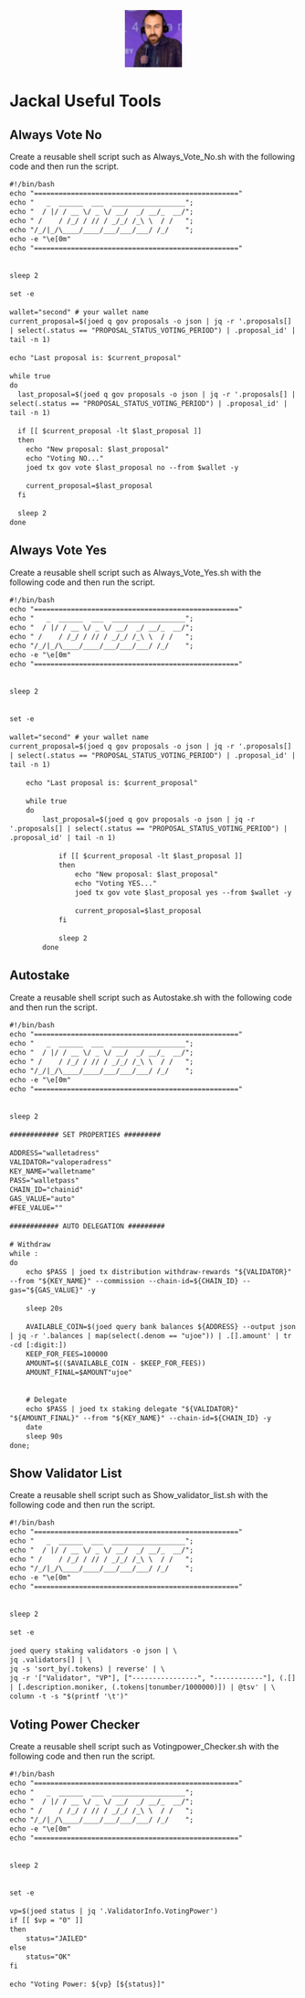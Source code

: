 <p align="center">
<img height="100" height="auto" src="https://raw.githubusercontent.com/Nodeist/Kurulumlar/main/logos/joe.png">
</p>

# Jackal Useful Tools
## Always Vote No
Create a reusable shell script such as Always_Vote_No.sh with the following code and then run the script.
```
#!/bin/bash
echo "=================================================="
echo "   _  ______  ___  __________________";
echo "  / |/ / __ \/ _ \/ __/  _/ __/_  __/";
echo " /    / /_/ / // / _/_/ /_\ \  / /   ";
echo "/_/|_/\____/____/___/___/___/ /_/    ";
echo -e "\e[0m"
echo "=================================================="


sleep 2

set -e

wallet="second" # your wallet name
current_proposal=$(joed q gov proposals -o json | jq -r '.proposals[] | select(.status == "PROPOSAL_STATUS_VOTING_PERIOD") | .proposal_id' | tail -n 1)

echo "Last proposal is: $current_proposal"

while true
do
  last_proposal=$(joed q gov proposals -o json | jq -r '.proposals[] | select(.status == "PROPOSAL_STATUS_VOTING_PERIOD") | .proposal_id' | tail -n 1)

  if [[ $current_proposal -lt $last_proposal ]]
  then
    echo "New proposal: $last_proposal"
    echo "Voting NO..."
    joed tx gov vote $last_proposal no --from $wallet -y

    current_proposal=$last_proposal
  fi

  sleep 2
done
```

## Always Vote Yes
Create a reusable shell script such as Always_Vote_Yes.sh with the following code and then run the script.
```
#!/bin/bash
echo "=================================================="
echo "   _  ______  ___  __________________";
echo "  / |/ / __ \/ _ \/ __/  _/ __/_  __/";
echo " /    / /_/ / // / _/_/ /_\ \  / /   ";
echo "/_/|_/\____/____/___/___/___/ /_/    ";
echo -e "\e[0m"
echo "=================================================="


sleep 2


set -e

wallet="second" # your wallet name
current_proposal=$(joed q gov proposals -o json | jq -r '.proposals[] | select(.status == "PROPOSAL_STATUS_VOTING_PERIOD") | .proposal_id' | tail -n 1)

	echo "Last proposal is: $current_proposal"

	while true
	do
		last_proposal=$(joed q gov proposals -o json | jq -r '.proposals[] | select(.status == "PROPOSAL_STATUS_VOTING_PERIOD") | .proposal_id' | tail -n 1)

			if [[ $current_proposal -lt $last_proposal ]]
			then
				echo "New proposal: $last_proposal"
				echo "Voting YES..."
				joed tx gov vote $last_proposal yes --from $wallet -y

				current_proposal=$last_proposal
			fi

			sleep 2
		done
```

## Autostake
Create a reusable shell script such as Autostake.sh with the following code and then run the script.
```
#!/bin/bash
echo "=================================================="
echo "   _  ______  ___  __________________";
echo "  / |/ / __ \/ _ \/ __/  _/ __/_  __/";
echo " /    / /_/ / // / _/_/ /_\ \  / /   ";
echo "/_/|_/\____/____/___/___/___/ /_/    ";
echo -e "\e[0m"
echo "=================================================="


sleep 2

############ SET PROPERTIES #########

ADDRESS="walletadress"
VALIDATOR="valoperadress"
KEY_NAME="walletname"
PASS="walletpass"
CHAIN_ID="chainid"
GAS_VALUE="auto"
#FEE_VALUE=""

############ AUTO DELEGATION #########

# Withdraw
while :
do
	echo $PASS | joed tx distribution withdraw-rewards "${VALIDATOR}"  --from "${KEY_NAME}" --commission --chain-id=${CHAIN_ID} --gas="${GAS_VALUE}" -y

	sleep 20s

	AVAILABLE_COIN=$(joed query bank balances ${ADDRESS} --output json | jq -r '.balances | map(select(.denom == "ujoe")) | .[].amount' | tr -cd [:digit:])
	KEEP_FOR_FEES=100000
	AMOUNT=$(($AVAILABLE_COIN - $KEEP_FOR_FEES))
	AMOUNT_FINAL=$AMOUNT"ujoe"


	# Delegate
	echo $PASS | joed tx staking delegate "${VALIDATOR}" "${AMOUNT_FINAL}" --from "${KEY_NAME}" --chain-id=${CHAIN_ID} -y
	date
	sleep 90s
done;
```

## Show Validator List
Create a reusable shell script such as Show_validator_list.sh with the following code and then run the script.
```
#!/bin/bash
echo "=================================================="
echo "   _  ______  ___  __________________";
echo "  / |/ / __ \/ _ \/ __/  _/ __/_  __/";
echo " /    / /_/ / // / _/_/ /_\ \  / /   ";
echo "/_/|_/\____/____/___/___/___/ /_/    ";
echo -e "\e[0m"
echo "=================================================="


sleep 2

set -e

joed query staking validators -o json | \
jq .validators[] | \
jq -s 'sort_by(.tokens) | reverse' | \
jq -r '["Validator", "VP"], ["----------------", "------------"], (.[] | [.description.moniker, (.tokens|tonumber/1000000)]) | @tsv' | \
column -t -s "$(printf '\t')"
```


## Voting Power Checker
Create a reusable shell script such as Votingpower_Checker.sh with the following code and then run the script.
```
#!/bin/bash
echo "=================================================="
echo "   _  ______  ___  __________________";
echo "  / |/ / __ \/ _ \/ __/  _/ __/_  __/";
echo " /    / /_/ / // / _/_/ /_\ \  / /   ";
echo "/_/|_/\____/____/___/___/___/ /_/    ";
echo -e "\e[0m"
echo "=================================================="


sleep 2


set -e

vp=$(joed status | jq '.ValidatorInfo.VotingPower')
if [[ $vp = "0" ]]
then
	status="JAILED"
else
	status="OK"
fi

echo "Voting Power: ${vp} [${status}]"
```
